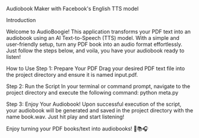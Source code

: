 Audiobook Maker with Facebook's English TTS model

Introduction

Welcome to AudioBoogie! This application transforms your PDF text into an audiobook using an AI Text-to-Speech (TTS) model. With a simple and user-friendly setup, turn any PDF book into an audio format effortlessly. Just follow the steps below, and voila, you have your audiobook ready to listen!

How to Use
Step 1: Prepare Your PDF
Drag your desired PDF text file into the project directory and ensure it is named input.pdf.

Step 2: Run the Script
In your terminal or command prompt, navigate to the project directory and execute the following command:
python meta.py

Step 3: Enjoy Your Audiobook!
Upon successful execution of the script, your audiobook will be generated and saved in the project directory with the name book.wav. Just hit play and start listening!

Enjoy turning your PDF books/text into audiobooks! 🎉📚🎧
